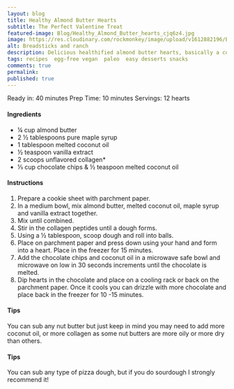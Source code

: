 ```yaml
---
layout: blog
title: Healthy Almond Butter Hearts
subtitle: The Perfect Valentine Treat
featured-image: Blog/Healthy_Almond_Butter_hearts_cjq6z4.jpg
image: https://res.cloudinary.com/rockmonkey/image/upload/v1612882196/Blog/Healthy_Almond_Butter_hearts_cjq6z4.jpg
alt: Breadsticks and ranch
description: Delicious healthified almond butter hearts, basically a copycat of Reese's pieces that are flourless and filled with good fats and protein!
tags: recipes  egg-free vegan  paleo  easy desserts snacks 
comments: true
permalink:
published: true
---
```


Ready in: 40 minutes
Prep Time: 10 minutes
Servings: 12 hearts

#### Ingredients
* ¼ cup almond butter
* 2 ½ tablespoons pure maple syrup
* 1 tablespoon melted coconut oil
* ½ teaspoon vanilla extract
* 2 scoops unflavored collagen*
* ⅓ cup chocolate chips & ½ teaspoon melted coconut oil



#### Instructions
1. Prepare a cookie sheet with parchment paper.
2. In a medium bowl, mix almond butter, melted coconut oil, maple syrup and vanilla extract together.
3. Mix until combined.
4. Stir in the collagen peptides until a dough forms.
5. Using a ½ tablespoon, scoop dough and roll into balls.
6. Place on parchment paper and  press down using your hand and form into a heart. Place in the freezer for 15 minutes.
7. Add the chocolate chips and coconut oil in a microwave safe bowl and microwave on low in 30 seconds increments until the chocolate is melted.
8. Dip hearts in the chocolate and place on a cooling rack or back on the parchment paper. Once it cools you can drizzle with more chocolate and place back in the freezer for 10 -15 minutes.

#### Tips
You can sub any nut butter but just keep in mind you may need to add more coconut oil, or more collagen as some nut butters are more oily or more dry than others.


#### Tips
You can sub any type of pizza dough, but if you do sourdough I strongly recommend it!
